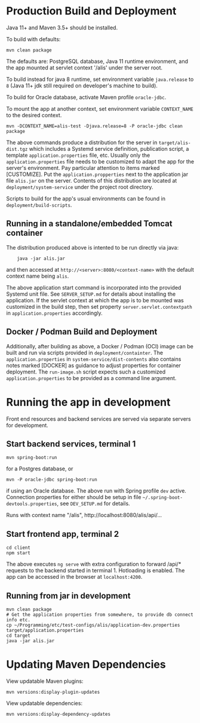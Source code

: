 # Production Build and Deployment

Java 11+ and Maven 3.5+ should be installed.

To build with defaults:
```
mvn clean package
```
The defaults are: PostgreSQL database, Java 11 runtime environment, and
the app mounted at servlet context '/alis' under the server root.

To build instead for java 8 runtime, set environment variable
```java.release``` to ```8``` (Java 11+ jdk still required on developer's 
machine to build).

To build for Oracle database, activate Maven profile ```oracle-jdbc```.

To mount the app at another context, set environment variable
```CONTEXT_NAME``` to the desired context.
```
mvn -DCONTEXT_NAME=alis-test -Djava.release=8 -P oracle-jdbc clean package
```

The above commands produce a distribution for the server in
```target/alis-dist.tgz``` which includes a Systemd service definition,
publication script, a template ```application.properties``` file, etc.
Usually only the ```application.properties``` file needs to be customized
to adapt the app for the server's environment. Pay particular attention to items marked
\[CUSTOMIZE\]. Put the ```application.propperties``` next to the application
jar file ```alis.jar``` on the server. Contents of this distribution are
located at ```deployment/system-service``` under the project root directory.

Scripts to build for the app's usual environments can be found in
```deployment/build-scripts```.

## Running in a standalone/embedded Tomcat container
The  distribution produced above is intented to be run directly via java:
```
    java -jar alis.jar
```
    
and then accessed at ```http://<server>:8080/<context-name>``` with the
default context name being ```alis```.

The above application start command is incorporated into the provided
Systemd unit file. See ```SERVER_SETUP.md``` for details about installing 
the application.  If the servlet context at which the app is to be mounted
was customized in the build step, then set property
```server.servlet.contextpath``` in ```application.properties```
accordingly.

## Docker / Podman Build and Deployment
Additionally, after building as above, a Docker / Podman (OCI) image can
be built and run via scripts provided in ```deployment/containter```. The 
```application.properties``` in ```system-service/dist-contents``` also
contains notes marked \[DOCKER\] as guidance to adjust properties for
container deployment. The ```run-image.sh``` script expects such a
customized ```application.properties``` to be provided as a command line
argument.


# Running the app in development

Front end resources and backend services are served via separate servers for development.

## Start backend services, terminal 1
```
mvn spring-boot:run
```
for a Postgres database,
or
```
mvn -P oracle-jdbc spring-boot:run
```
if using an Oracle database. The above run with Spring profile ```dev```
active. Connection properties for either should be setup in file 
```~/.spring-boot-devtools.properties```, see ```DEV_SETUP.md``` for
details.

Runs with context name "/alis", http://localhost:8080/alis/api/...

## Start frontend app, terminal 2
```
cd client
npm start
```
The above executes `ng serve` with extra configuration to forward /api/* requests
to the backend started in terminal 1. Hotloading is enabled. The app can be
accessed in the browser at `localhost:4200`.

## Running from jar in development

    mvn clean package
    # Get the application properties from somewhere, to provide db connect info etc.
    cp ~/Programming/etc/test-configs/alis/application-dev.properties target/application.properties
    cd target
    java -jar alis.jar

# Updating Maven Dependencies
View updatable Maven plugins:
```
mvn versions:display-plugin-updates
```
View updatable dependencies:
```
mvn versions:display-dependency-updates
```

